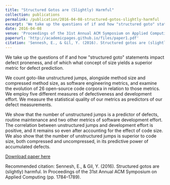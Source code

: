 ```yaml
---
title: "Structured Gotos are (Slightly) Harmful"
collection: publications
permalink: /publication/2016-04-08-structured-gotos-slightly-harmful
excerpt: 'We take up the questions of if and how "structured goto" statements impact defect proneness, and of which what concept of size yields a superior metric for defect prediction.'
date: 2016-04-08
venue: 'Proceedings of the 31st Annual ACM Symposium on Applied Computing'
paperurl: 'http://academicpages.github.io/files/paper1.pdf'
citation: 'Sennesh, E., & Gil, Y. (2016). Structured gotos are (slightly) harmful. In Proceedings of the 31st Annual ACM Symposium on Applied Computing (pp. 1784–1789).'
---
```

We take up the questions of if and how "structured goto" statements impact defect proneness, and of which what concept of size yields a superior metric for defect prediction.

We count goto-like unstructured jumps, alongside method size and compressed method size, as software engineering metrics, and examine the evolution of 26 open-source code corpora in relation to those metrics. We employ five different measures of defectiveness and development effort. We measure the statistical quality of our metrics as predictors of our defect measurements.

We show that the number of unstructured jumps is a predictor of defects, routine maintenance and two other metrics of software development effort. The correlation between unstructured jumps and development effort is positive, and it remains so even after accounting for the effect of code size. We also show that the number of unstructured jumps is superior to code size, both compressed and uncompressed, in its predictive power of accumulated defects.


[Download paper here](http://esennesh.github.io/files/p1784-sennesh.pdf)

Recommended citation: Sennesh, E., & Gil, Y. (2016). Structured gotos are (slightly) harmful. In Proceedings of the 31st Annual ACM Symposium on Applied Computing (pp. 1784–1789).
